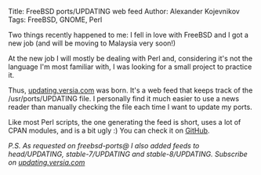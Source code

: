 Title: FreeBSD ports/UPDATING web feed
Author: Alexander Kojevnikov
Tags: FreeBSD, GNOME, Perl

Two things recently happened to me: I fell in love with FreeBSD and I
got a new job (and will be moving to Malaysia very soon!)

At the new job I will mostly be dealing with Perl and, considering it's
not the language I'm most familiar with, I was looking for a small
project to practice it.

Thus, [updating.versia.com][] was born. It's a web feed that keeps track
of the /usr/ports/UPDATING file. I personally find it much easier to use
a news reader than manually checking the file each time I want to update
my ports.

Like most Perl scripts, the one generating the feed is short, uses a lot
of CPAN modules, and is a bit ugly :) You can check it on [GitHub][].

*P.S. As requested on freebsd-ports@ I also added feeds to
head/UPDATING, stable-7/UPDATING and stable-8/UPDATING. Subscribe on
[updating.versia.com][]*

  [updating.versia.com]: http://updating.versia.com/
  [GitHub]: http://github.com/alexkay/freebsd-updating
